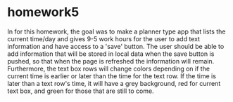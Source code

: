 # homework5

In for this homework, the goal was to make a planner type app that lists the current time/day and gives 9-5 work hours for the user to
add text information and have access to a 'save' button.
The user should be able to add information that will be stored in local data when the save button is pushed, so that when the page is 
refreshed the information will remain.
Furthermore, the text box rows will change colors depending on if the current time is earlier or later than the time for the text row.
If the time is later than a text row's time, it will have a grey background, red for current text box, and green for those that are still
to come.
